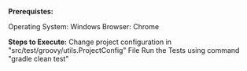 **Prerequistes:**

 Operating System: Windows
 Browser: Chrome
 
**Steps to Execute:**
    Change project configuration in "src/test/groovy/utils.ProjectConfig" File
    Run the Tests using command "gradle clean test"